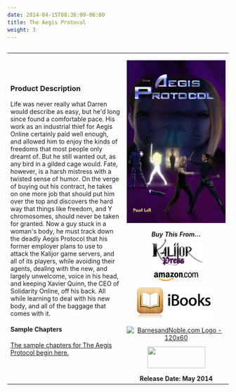 ```yaml
---
date: 2014-04-15T08:36:09-06:00
title: The Aegis Protocol
weight: 3
---
```

<table width="100%" align="left">
<tbody>
<tr>
<td align="left">
<h3>Product Description</h3>
Life was never really what Darren would describe as easy, but he'd long since found a comfortable pace. His work as an industrial thief for Aegis Online certainly paid well enough, and allowed him to enjoy the kinds of freedoms that most people only dreamt of. But he still wanted out, as any bird in a gilded cage would. Fate, however, is a harsh mistress with a twisted sense of humor. On the verge of buying out his contract, he takes on one more job that should put him over the top and discovers the hard way that things like freedom, and Y chromosomes, should never be taken for granted. Now a guy stuck in a woman's body, he must track down the deadly Aegis Protocol that his former employer plans to use to attack the Kalijor game servers, and all of its players, while avoiding their agents, dealing with the new, and largely unwelcome, voice in his head, and keeping Xavier Quinn, the CEO of Solidarity Online, off his back. All while learning to deal with his new body, and all of the baggage that comes with it.

<h4>Sample Chapters</h4>

<a title="Chapter 1" href="./prologue/">The sample chapters for The Aegis Protocol begin here.</a>
</td>
<td align="center" width="225">
<p style="text-align: center;"><img class="aligncenter" alt="Aegis Protocol eCover - sm" src="/images/Aegis-Protocol-eCover-sm.png" width="250" height="370" /></a>

<div><strong><em>Buy This From&hellip;</em></strong></div>
<div style="padding-bottom: 6px;"><a href="http://www.lulu.com/shop/paul-lell/the-aegis-protocol/paperback/product-21545269.html"><img alt="Buy From Us" src="/images/Kalijor_Press.png" border="0" /></a> <a href="http://www.amazon.com/The-Aegis-Protocol-Paul-Lell-ebook/dp/B00J85XKEQ"><img alt="Buy From Amazon" src="/images/ShopAmazon.png" border="0" /></a></div>
<div style="padding-bottom: 6px;"><a href="https://itunes.apple.com/ie/book/the-aegis-protocol/id847919825?mt=11#"> <img alt="" src="/images/iBooks.png" /> </a></div>
<div style="padding-bottom: 6px;"><a href="http://www.barnesandnoble.com/w/the-aegis-protocol-paul-lell/1118959878?ean=2940149511709"><img alt="BarnesandNoble.com Logo - 120x60" src="http://ad.linksynergy.com/fs-bin/show?id=tBNt4D9O81A&amp;bids=229293.144&amp;subid=0&amp;type=4&amp;gridnum=6" border="0" /></a></div>
<div style="padding-bottom: 6px;"></div>
<a href="http://store.kobobooks.com/en-US/ebook/the-aegis-protocol" rel="attachment wp-att-874"><img class="aligncenter size-full wp-image-874" title="Kobo" alt="" src="https://www.kalijor.com/wp-content/uploads/2012/04/Kobo.gif" width="132" height="49" /></a>

<div style="padding-bottom: 6px;"></div>
<div style="padding-bottom: 6px;"></div>
<strong>Release Date: May 2014</strong></td>
</tr>
</tbody>
</table>
